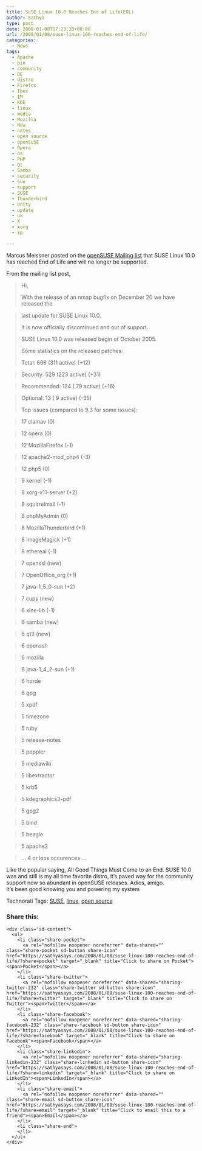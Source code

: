 ```yaml
---
title: SuSE Linux 10.0 Reaches End of Life(EOL)
author: Sathya
type: post
date: 2008-01-08T17:23:28+00:00
url: /2008/01/08/suse-linux-100-reaches-end-of-life/
categories:
  - News
tags:
  - Apache
  - bin
  - community
  - DE
  - distro
  - Firefox
  - Ibex
  - IM
  - KDE
  - linux
  - media
  - Mozilla
  - New
  - notes
  - open source
  - openSuSE
  - Opera
  - os
  - PHP
  - Qt
  - Samba
  - security
  - Sun
  - support
  - SUSE
  - Thunderbird
  - Unity
  - update
  - ux
  - X
  - xorg
  - xp

---
```

Marcus Meissner posted on the [openSUSE Mailing list][1] that SUSE Linux 10.0 has reached End of Life and will no longer be supported.

From the mailing list post,

> 
> 
> Hi,
> 
> With the release of an nmap bugfix on December 20 we have released the
  
> last update for SUSE Linux 10.0.
> 
> It is now officially discontinued and out of support.
> 
> SUSE Linux 10.0 was released begin of October 2005.
> 
> Some statistics on the released patches:
> 
> Total: 666 (311 active) (+12)
          
> Security: 529 (223 active) (+31)
          
> Recommended: 124 ( 79 active) (+16)
          
> Optional: 13 ( 9 active) (-35)
> 
> Top issues (compared to 9.3 for some issues):
       
> 17 clamav (0)
       
> 12 opera (0)
       
> 12 MozillaFirefox (-1)
       
> 12 apache2-mod_php4 (-3)
       
> 12 php5 (0)
        
> 9 kernel (-1)
        
> 8 xorg-x11-server (+2)
        
> 8 squirrelmail (-1)
        
> 8 phpMyAdmin (0)
        
> 8 MozillaThunderbird (+1)
        
> 8 ImageMagick (+1)
        
> 8 ethereal (-1)
        
> 7 openssl (new)
        
> 7 OpenOffice_org (+1)
        
> 7 java-1\_5\_0-sun (+2)
        
> 7 cups (new)
        
> 6 xine-lib (-1)
        
> 6 samba (new)
        
> 6 qt3 (new)
        
> 6 openssh
        
> 6 mozilla
        
> 6 java-1\_4\_2-sun (+1)
        
> 6 horde
        
> 6 gpg
        
> 5 xpdf
        
> 5 timezone
        
> 5 ruby
        
> 5 release-notes
        
> 5 poppler
        
> 5 mediawiki
        
> 5 libextractor
        
> 5 krb5
        
> 5 kdegraphics3-pdf
        
> 5 gpg2
        
> 5 bind
        
> 5 beagle
        
> 5 apache2
        
> &#8230; 4 or less occurences &#8230; 

Like the popular saying, All Good Things Must Come to an End. SUSE 10.0 was and still is my all time favorite distro, it&#8217;s paved way for the community support now so abundant in openSUSE releases. Adios, amigo.   
It&#8217;s been good knowing you and powering my system

Technorati Tags: <a class="performancingtags" href="http://technorati.com/tag/SUSE" rel="tag">SUSE</a>, <a class="performancingtags" href="http://technorati.com/tag/linux" rel="tag">linux</a>, <a class="performancingtags" href="http://technorati.com/tag/open%20source" rel="tag">open source</a>

<div class="sharedaddy sd-sharing-enabled">
  <div class="robots-nocontent sd-block sd-social sd-social-icon-text sd-sharing">
    <h3 class="sd-title">
      Share this:
    </h3>
    
    <div class="sd-content">
      <ul>
        <li class="share-pocket">
          <a rel="nofollow noopener noreferrer" data-shared="" class="share-pocket sd-button share-icon" href="https://sathyasays.com/2008/01/08/suse-linux-100-reaches-end-of-life/?share=pocket" target="_blank" title="Click to share on Pocket"><span>Pocket</span></a>
        </li>
        <li class="share-twitter">
          <a rel="nofollow noopener noreferrer" data-shared="sharing-twitter-232" class="share-twitter sd-button share-icon" href="https://sathyasays.com/2008/01/08/suse-linux-100-reaches-end-of-life/?share=twitter" target="_blank" title="Click to share on Twitter"><span>Twitter</span></a>
        </li>
        <li class="share-facebook">
          <a rel="nofollow noopener noreferrer" data-shared="sharing-facebook-232" class="share-facebook sd-button share-icon" href="https://sathyasays.com/2008/01/08/suse-linux-100-reaches-end-of-life/?share=facebook" target="_blank" title="Click to share on Facebook"><span>Facebook</span></a>
        </li>
        <li class="share-linkedin">
          <a rel="nofollow noopener noreferrer" data-shared="sharing-linkedin-232" class="share-linkedin sd-button share-icon" href="https://sathyasays.com/2008/01/08/suse-linux-100-reaches-end-of-life/?share=linkedin" target="_blank" title="Click to share on LinkedIn"><span>LinkedIn</span></a>
        </li>
        <li class="share-email">
          <a rel="nofollow noopener noreferrer" data-shared="" class="share-email sd-button share-icon" href="https://sathyasays.com/2008/01/08/suse-linux-100-reaches-end-of-life/?share=email" target="_blank" title="Click to email this to a friend"><span>Email</span></a>
        </li>
        <li class="share-end">
        </li>
      </ul>
    </div>
  </div>
</div>

 [1]: http://lists.opensuse.org/archive/opensuse-announce/2008-01/msg00001.html